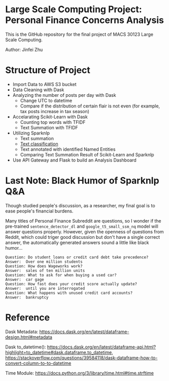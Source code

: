 # Large Scale Computing Project: Personal Finance Concerns Analysis

This is the GitHub repository for the final project of MACS 30123 Large Scale Computing.

Author: Jinfei Zhu

# Structure of Project
- Import Data to AWS S3 bucket
- Data Cleaning with Dask
- Analyzing the number of posts per day with Dask
  - Change UTC to datetime
  - Compare if the distribution of certain flair is not even (for example, tax posts increase in tax season)
- Accelarating Scikit-Learn with Dask
  - Counting top words with TFIDF
  - Text Summation with TFIDF
- Utilizing Sparknlp
  - Text summation
  - [Text classification ](https://demo.johnsnowlabs.com/public/NER_CLS_SNIPS/)
  - Text annotated with identified Named Entities
  - Comparing Text Summation Result of Scikit-Learn and Sparknlp
- Use API Gateway and Flask to build an Analysis Dashboard









# Last Note: Black Humor of Sparknlp Q&A

Though studied people's discussion, as a researcher, my final goal is to ease people's financial burdens. 

Many titles of Personal Finance Subreddit are questions, so I wonder if the pre-trained `sentence_detector_dl` and `google_t5_small_ssm_nq` model will answer questions properly. However, given the openness of questions from Reddit, which could triger good discussion but don't have a single correct answer, the automatically generated answers sound a little like black humor...

```
Question: Do student loans or credit card debt take precedence?
Answer:	 Over one million students
Question: How does Wageworks work?
Answer:	 sales of ten million units
Question: What to ask for when buying a used car?
Answer:	 car gage
Question: How fast does your credit score actually update?
Answer:	 until you are interrogated
Question: What happens with unused credit card accounts?
Answer:	 bankruptcy
```


# Reference

Dask Metadata: https://docs.dask.org/en/latest/dataframe-design.html#metadata

Dask to_datetime(): https://docs.dask.org/en/latest/dataframe-api.html?highlight=to_datetime#dask.dataframe.to_datetime, https://stackoverflow.com/questions/39584118/dask-dataframe-how-to-convert-column-to-to-datetime
                  
Time Module: https://docs.python.org/3/library/time.html#time.strftime



